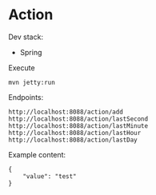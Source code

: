 # Action
Dev stack:
- Spring

Execute
```
mvn jetty:run
```
Endpoints:
```
http://localhost:8088/action/add
http://localhost:8088/action/lastSecond
http://localhost:8088/action/lastMinute
http://localhost:8088/action/lastHour
http://localhost:8088/action/lastDay
```
Example content:
```
{
	"value": "test"
}
```